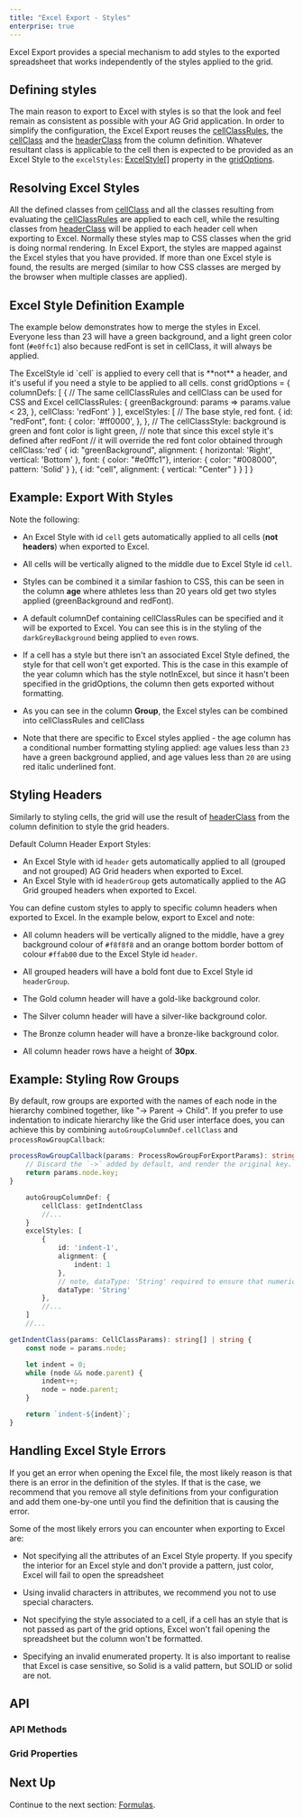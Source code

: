 ```yaml
---
title: "Excel Export - Styles"
enterprise: true
---
```


Excel Export provides a special mechanism to add styles to the exported spreadsheet that works independently of the styles applied to the grid.

## Defining styles

The main reason to export to Excel with styles is so that the look and feel remain as consistent as possible with your AG Grid application. In order to simplify the configuration, the Excel Export reuses the [cellClassRules](/cell-styles/#cell-class-rules), the [cellClass](/cell-styles/#cell-class) and the [headerClass](/column-properties/#reference-header-headerClass) from the column definition. Whatever resultant class is applicable to the cell then is expected to be provided as an Excel Style to the `excelStyles`: [ExcelStyle[]](/excel-export-api/#excelstyle) property in the [gridOptions](/grid-options/).

## Resolving Excel Styles

All the defined classes from [cellClass](/cell-styles/#cell-class) and all the classes resulting from evaluating the [cellClassRules](/cell-styles/#cell-class-rules) are applied to each cell, while the resulting classes from [headerClass](/column-properties/#reference-header-headerClass) will be applied to each header cell when exporting to Excel. Normally these styles map to CSS classes when the grid is doing normal rendering. In Excel Export, the styles are mapped against the Excel styles that you have provided. If more than one Excel style is found, the results are merged (similar to how CSS classes are merged by the browser when multiple classes are applied).

## Excel Style Definition Example

The example below demonstrates how to merge the styles in Excel. Everyone less than 23 will have a green background, and a light green color font (`#e0ffc1`) also because redFont is set in cellClass, it will always be applied.

<note>
The ExcelStyle id `cell` is applied to every cell that is **not** a header, and it's useful if you need a style to be applied to all cells.
</note>

<snippet>
const gridOptions = {
    columnDefs: [
        {
            // The same cellClassRules and cellClass can be used for CSS and Excel
            cellClassRules: {
                greenBackground: params => params.value < 23,
            },
            cellClass: 'redFont'
        }
    ],
    excelStyles: [
        // The base style, red font.
        {
            id: "redFont",
            font: {
                color: '#ff0000',
            },
        },
        // The cellClassStyle: background is green and font color is light green,
        // note that since this excel style it's defined after redFont
        // it will override the red font color obtained through cellClass:'red'
        {
            id: "greenBackground",
            alignment: {
                horizontal: 'Right', vertical: 'Bottom'
            },
            font: { color: "#e0ffc1"},
            interior: {
                color: "#008000", pattern: 'Solid'
            }
        },
        {
            id: "cell",
            alignment: {
                vertical: "Center"
            }
        }
    ]
}
</snippet>

## Example: Export With Styles

Note the following:

- An Excel Style with id `cell` gets automatically applied to all cells (**not headers**) when exported to Excel.

- All cells will be vertically aligned to the middle due to Excel Style id `cell`.

- Styles can be combined it a similar fashion to CSS, this can be seen in the column **age** where athletes less than 20 years old get two styles applied (greenBackground and redFont).

- A default columnDef containing cellClassRules can be specified and it will be exported to Excel. You can see this is in the styling of the `darkGreyBackground` being applied to `even` rows.

- If a cell has a style but there isn't an associated Excel Style defined, the style for that cell won't get exported. This is the case in this example of the year column which has the style notInExcel, but since it hasn't been specified in the gridOptions, the column then gets exported without formatting.

- As you can see in the column **Group**, the Excel styles can be combined into cellClassRules and cellClass

- Note that there are specific to Excel styles applied - the age column has a conditional number formatting styling applied: age values less than `23` have a green background applied, and age values less than `20` are using red italic underlined font.

<grid-example title='Excel Export - Styles' name='excel-export-with-styles' type='generated' options='{ "enterprise": true, "modules": ["clientside", "menu", "excel"] }'></grid-example>

## Styling Headers

Similarly to styling cells, the grid will use the result of [headerClass](/column-properties/#reference-header-headerClass) from the column definition to style the grid headers.

Default Column Header Export Styles:

- An Excel Style with id `header` gets automatically applied to all (grouped and not grouped) AG Grid headers when exported to Excel.
- An Excel Style with id `headerGroup` gets automatically applied to the AG Grid grouped headers when exported to Excel.

You can define custom styles to apply to specific column headers when exported to Excel. In the example below, export to Excel and note:

- All column headers will be vertically aligned to the middle, have a grey background colour of `#f8f8f8` and an orange bottom border bottom of colour `#ffab00` due to the Excel Style id `header`.

- All grouped headers will have a bold font due to Excel Style id `headerGroup`.

- The Gold column header will have a gold-like background color.

- The Silver column header will have a silver-like background color.

- The Bronze column header will have a bronze-like background color.

- All column header rows have a height of **30px**.

<grid-example title='Excel Export - Header Styles' name='excel-export-with-header-styles' type='generated' options='{ "enterprise": true, "modules": ["clientside", "menu", "excel"] }'></grid-example>

## Example: Styling Row Groups

By default, row groups are exported with the names of each node in the hierarchy combined together, like "-&#8288;>&nbsp;Parent&nbsp;-&#8288;>&nbsp;Child". If you prefer to use indentation to indicate hierarchy like the Grid user interface does, you can achieve this by combining `autoGroupColumnDef.cellClass` and `processRowGroupCallback`:

```ts
processRowGroupCallback(params: ProcessRowGroupForExportParams): string {
    // Discard the `->` added by default, and render the original key.
    return params.node.key;
}
```

```ts
    autoGroupColumnDef: {
        cellClass: getIndentClass
        //...
    }
    excelStyles: [
        {
            id: 'indent-1',
            alignment: {
                indent: 1
            },
            // note, dataType: 'String' required to ensure that numeric values aren't right-aligned
            dataType: 'String'
        },
        //...
    ]
    //...
```

```ts
getIndentClass(params: CellClassParams): string[] | string {
    const node = params.node;

    let indent = 0;
    while (node && node.parent) {
        indent++;
        node = node.parent;
    }

    return `indent-${indent}`;
}
```

<grid-example title='Excel Export - Styling Row Groups' name='excel-export-styling-row-groups' type='generated' options='{  "enterprise": true, "modules": ["clientside", "menu", "excel", "rowgrouping"]}'></grid-example>

## Handling Excel Style Errors

If you get an error when opening the Excel file, the most likely reason is that there is an error in the definition of the styles. If that is the case, we recommend that you remove all style definitions from your configuration and add them one-by-one until you find the definition that is causing the error.

Some of the most likely errors you can encounter when exporting to Excel are:

- Not specifying all the attributes of an Excel Style property. If you specify the interior for an Excel style and don't provide a pattern, just color, Excel will fail to open the spreadsheet

- Using invalid characters in attributes, we recommend you not to use special characters.

- Not specifying the style associated to a cell, if a cell has an style that is not passed as part of the grid options, Excel won't fail opening the spreadsheet but the column won't be formatted.

- Specifying an invalid enumerated property. It is also important to realise that Excel is case sensitive, so Solid is a valid pattern, but SOLID or solid are not.


## API

### API Methods

<api-documentation source='grid-api/api.json' section='export' names='["exportDataAsExcel", "getDataAsExcel"]'></api-documentation>

### Grid Properties

<api-documentation source='grid-options/properties.json' section='export' names='["excelStyles"]'></api-documentation>

## Next Up

Continue to the next section: [Formulas](../excel-export-formulas/).